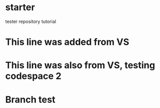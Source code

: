 # starter
tester repository tutorial

# This line was added from VS
# This line was also from VS, testing codespace 2
# Branch test
